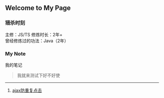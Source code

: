 ## Welcome to My Page  

### 猎杀时刻  
主修：JS/TS
修炼时长：2年+  
曾经修炼过的功法：Java（2年）  

### My Note  
我的笔记  
> 我就来测试下好不好使  
---  
1. [ajax防重复点击](/note/interceptors)  